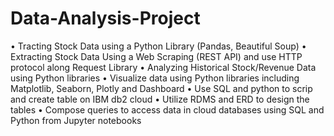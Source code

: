 # Data-Analysis-Project

• Tracting Stock Data using a Python Library (Pandas, Beautiful Soup)
•	Extracting Stock Data Using a Web Scraping (REST API) and use HTTP protocol along Request Library
•	Analyzing Historical Stock/Revenue Data using Python libraries 
•	Visualize data using Python libraries including Matplotlib, Seaborn, Plotly and Dashboard
•	Use SQL and python to scrip and create table on IBM db2 cloud 
•	Utilize RDMS and ERD to design the tables 
•	Compose queries to access data in cloud databases using SQL and Python from Jupyter notebooks

